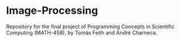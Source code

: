 # Image-Processing
Repository for the final project of Programming Concepts in Scientific Computing (MATH-458), by Tomás Feith and André Charneca.
